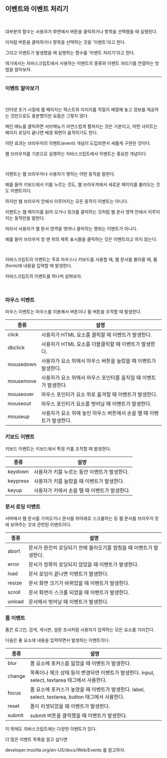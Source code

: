 ## 이벤트와 이벤트 처리기

<br>

대부분의 함수는 사용자가 화면에서 버튼을 클릭하거나 항목을 선택했을 때 실행된다.

이처럼 버튼을 클릭하거나 항목을 선택하는 것을 '이벤트'라고 한다.

그리고 이벤트가 발생했을 때 실행하는 함수를 '이벤트 처리기'라고 한다.

여기에서는 자바스크립트에서 사용하는 이벤트의 종류와 이벤트 처리기를 연결하는 방법을 알아보자.

***
### 이벤트 알아보기

<br>

인터넷 초기 시절에 웹 페이지는 텍스트와 이미지를 적절히 배열해 놓고 정보를 제공하는 것만으로도 충분헀지만 요즘은 그렇지 않다.

메인 메뉴를 클릭하면 서브메뉴가 자연스럽게 펼쳐지는 것은 기본이고, 어떤 사이트는 페이지 로딩이 끝나면 배경 화면이 움직이기도 한다.

이런 효과는 브라우저의 이벤트(event) 개념이 도입되면서 새롭게 구현된 것이다.

웹 브라우저를 기본으로 실행하는 자바스크립트에서 이벤트는 중요한 개념이다.

<br>

이벤트는 웹 브라우저나 사용자가 행하는 어떤 동작을 말한다.

예를 들어 키보드에서 키를 누르는 것도, 웹 브라우저에서 새로운 페이지를 불러오는 것도 이벤트이다.

하지만 웹 브라우저 안에서 이루어지는 모든 동작이 이벤트는 아니다.

이벤트는 웹 페이지를 읽어 오거나 링크를 클릭하는 것처럼 웹 문서 영역 안에서 이루어지는 동작만을 말한다.

따라서 사용자가 웹 문서 영역을 벗어나 클릭하는 행위는 이벤트가 아니다.

예를 들어 브라우저 창 맨 위의 제목 표시줄을 클릭하는 것은 이벤트라고 하지 않는다.

<br>

자바스크립트의 이벤트는 주로 마우스나 키보드를 사용할 때, 웹 문서를 불러올 때, 폼(form)에 내용을 입력할 때 발생한다.

자바스크립트의 이벤트를 하나씩 살펴보자.

<br>

### 마우스 이벤트

마우스 이벤트는 마우스를 이용해서 버튼이나 휠 버튼을 조작할 때 발생한다.

|종류|설명|
|----|----|
|click|사용자가 HTML 요소를 클릭할 때 이벤트가 발생한다.|
|dbclick|사용자가 HTML 요소를 더블클릭할 때 이벤트가 발생한다.|
|mousedown|사용자가 요소 위에서 마우스 버튼을 눌렀을 때 이벤트가 발생한다.|
|mousemove|사용자가 요소 위에서 마우스 포인터를 움직일 때 이벤트가 발생한다.|
|mouseover|마우스 포인터가 요소 위로 옮겨질 때 이벤트가 발생한다.|
|mouseout|마우스 포인터가 요소를 벗어날 때 이벤트가 발생한다.|
|mouseup|사용자가 요소 위에 놓인 마우스 버튼에서 손을 땔 때 이벤트가 발생한다.|


### 키보드 이벤트

키보드 이벤트는 키보드에서 특정 키를 조작할 때 발생한다.

|종류|설명|
|----|----|
|keydown|사용자가 키를 누르는 동안 이벤트가 발생한다.|
|keypress|사용자가 키를 눌렀을 때 이벤트가 발생한다.|
|keyup|사용자가 키에서 손을 땔 때 이벤트가 발생한다.|


### 문서 로딩 이벤트

서버에서 웹 문서를 가져오거나 문서를 위아래로 스크롤하는 등 웹 문서를 브라우저 창에 보여주는 것과 관련된 이벤트이다.

|종류|설명|
|----|----|
|abort|문서가 완전히 로딩되기 전에 불러오기를 멈췄을 때 이벤트가 발생한다.|
|error|문서가 정확히 로딩되지 않았을 때 이벤트가 발생한다.|
|load|문서 로딩이 끝나면 이벤트가 발생한다.|
|resize|문서 화면 크기가 바뀌었을 때 이벤트가 발생한다.|
|scroll|문서 화면이 스크롤 되었을 때 이벤트가 발생한다.|
|unload|문서에서 벗어날 때 이벤트가 발생한다.|


### 폼 이벤트

폼은 로그인, 검색, 게시판, 설문 조사처럼 사용자가 입력하는 모든 요소를 가리킨다.

다음은 폼 요소에 내용을 입력하면서 발생하는 이벤트이다.

|종류|설명|
|----|----|
|blur|폼 요소에 포커스를 잃었을 때 이벤트가 발생한다.|
|change|목록이나 체크 상태 등이 변경되면 이벤트가 발생한다. input, select, textarea 태그에서 사용한다.|
|focus|폼 요소에 포커스가 놓였을 때 이벤트가 발생한다. label, select, textarea, button 태그에서 사용한다.|
|reset|폼이 리셋되었을 때 이벤트가 발생한다.|
|submit|submit 버튼을 클릭했을 때 이벤트가 발생한다.|

이 밖에도 자바스크립트에는 다양한 이벤트가 있다.

더 많은 이벤트 목록을 알고 싶다면

developer.mozilla.org/en-US/docs/Web/Events 를 참고하자.
